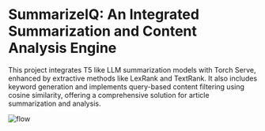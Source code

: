 # SummarizeIQ: An Integrated Summarization and Content Analysis Engine
This project integrates T5 like LLM summarization models with Torch Serve, enhanced by extractive methods like LexRank and TextRank. It also includes keyword generation and implements query-based content filtering using cosine similarity, offering a comprehensive solution for article summarization and analysis.

![flow](https://github.com/FrozenWolf-Cyber/Scalable-Summarization/blob/master/FLOWCHART.drawio.png)
